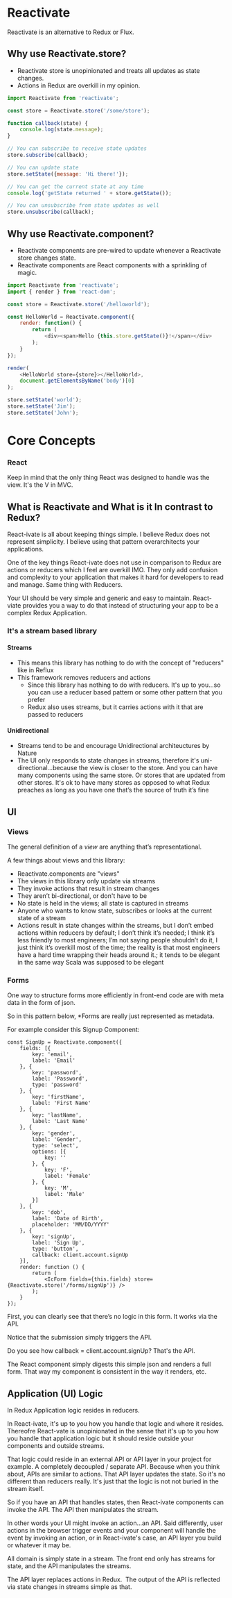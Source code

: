 # Reactivate

Reactivate is an alternative to Redux or Flux.

## Why use Reactivate.store?

* Reactivate store is unopinionated and treats all updates as state changes.
* Actions in Redux are overkill in my opinion.

```js
import Reactivate from 'reactivate';

const store = Reactivate.store('/some/store');

function callback(state) {
    console.log(state.message);
}

// You can subscribe to receive state updates
store.subscribe(callback);

// You can update state
store.setState({message: 'Hi there!'});

// You can get the current state at any time
console.log('getState returned ' + store.getState());

// You can unsubscribe from state updates as well
store.unsubscribe(callback);

```

## Why use Reactivate.component?

* Reactivate components are pre-wired to update whenever a Reactivate store changes state.
* Reactivate components are React components with a sprinkling of magic.

```js
import Reactivate from 'reactivate';
import { render } from 'react-dom';

const store = Reactivate.store('/helloworld');

const HelloWorld = Reactivate.component({
    render: function() {
        return (
            <div><span>Hello {this.store.getState()}!</span></div>
        );
    }
});

render(
    <HelloWorld store={store}></HelloWorld>,
    document.getElementsByName('body')[0]
);

store.setState('world');
store.setState('Jim');
store.setState('John');

```

# Core Concepts

### React

Keep in mind that the only thing React was designed to handle was the view.  It's the V in MVC.

## What is Reactivate and What is it In contrast to Redux?

React-ivate is all about keeping things simple.  I believe Redux does not represent simplicity.  I believe using that pattern overarchitects your applications.

One of the key things React-ivate does not use in comparison to Redux are actions or reducers which I feel are overkill IMO.  They only add confusion and complexity to your application that makes it hard for developers to read and manage.  Same thing with Reducers.  

Your UI should be very simple and generic and easy to maintain.  React-viate provides you a way to do that instead of structuring your app to be a complex Redux Application.

### It's a stream based library

#### Streams

* This means this library has nothing to do with the concept of "reducers" like in Reflux
* This framework removes reducers and actions
    * Since this library has nothing to do with reducers.  It's up to you…so you can use a reducer based pattern or some other pattern that you prefer
    * Redux also uses streams, but it carries actions with it that are passed to reducers

#### Unidirectional

* Streams tend to be and encourage Unidirectional architeuctures by Nature
* The UI only responds to state changes in streams, therefore it's uni-directional…because the view is closer to the store.  And you can have many components using the same store.  Or stores that are updated from other stores.  It's ok to have many stores as opposed to what Redux preaches as long as you have one that’s the source of truth it’s fine

## UI

### Views 

The general definition of a *view* are anything that’s representational.

A few things about views and this library:

* Reactivate.components are "views"
* The views in this library only update via streams
* They invoke actions that result in stream changes
* They aren’t bi-directional, or don't have to be
* No state is held in the views; all state is captured in streams
* Anyone who wants to know state, subscribes or looks at the current state of a stream
* Actions result in state changes within the streams, but I don’t embed actions within reducers by default;  I don’t think it’s needed;  I think it’s less friendly to most engineers;  I’m not saying people shouldn’t do it, I just think it’s overkill most of the time;  the reality is that most engineers have a hard time wrapping their heads around it.; it tends to be elegant in the same way Scala was supposed to be elegant

### Forms

One way to structure forms more efficiently in front-end code are with meta data in the form of json.

So in this pattern below, *Forms are really just represented as metadata.

For example consider this Signup Component:

```
const SignUp = Reactivate.component({
    fields: [{
        key: 'email',
        label: 'Email'
    }, {
        key: 'password',
        label: 'Password',
        type: 'password'
    }, {
        key: 'firstName',
        label: 'First Name'
    }, {
        key: 'lastName',
        label: 'Last Name'
    }, {
        key: 'gender',
        label: 'Gender',
        type: 'select',
        options: [{
            key: ''
        }, {
            key: 'F',
            label: 'Female'
        }, {
            key: 'M',
            label: 'Male'
        }]
    }, {
        key: 'dob',
        label: 'Date of Birth',
        placeholder: 'MM/DD/YYYY'
    }, {
        key: 'signUp',
        label: 'Sign Up',
        type: 'button',
        callback: client.account.signUp
    }],
    render: function () {
        return (
            <IcForm fields={this.fields} store={Reactivate.store('/forms/signUp')} />
        );
    }
});
```

First, you can clearly see that there’s no logic in this form.  It works via the API.

Notice that the submission simply triggers the API.

Do you see how callback = client.account.signUp?  That's the API.

The React component simply digests this simple json and renders a full form.  That way my component is consistent in the way it renders, etc.

## Application (UI) Logic

In Redux Application logic resides in reducers.

In React-ivate, it's up to you how you handle that logic and where it resides.  Thereofre React-vate is unopinionated in the sense that it's up to you how you handle that application logic but it should reside outside your components and outside streams.

That logic could reside in an external API or API layer in your project for example.  A completely decoupled / separate API.  Because when you think about, APIs are similar to actions.  That API  layer updates the state.  So it's no different than reducers really.  It's just that the logic is not not buried in the stream itself.

So if you have an API that handles states, then React-ivate components can invoke the API.  The API then manipulates the stream.

In other words your UI  might invoke an action…an API.  Said differently, user actions in the browser trigger events and your component will handle the event by invoking an action, or in React-ivate's case, an API layer you build or whatever it may be.

All domain is simply state in a stream. The front end only has streams for state, and the API manipulates the streams.

The API layer replaces actions in Redux.  The output of the API is reflected via state changes in streams simple as that.